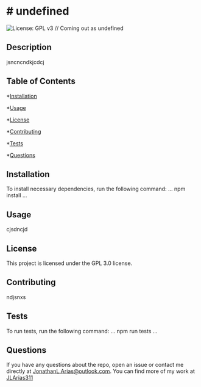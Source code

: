 
# # undefined


![License: GPL v3](https://img.shields.io/badge/License-GPL%20v3-blue.svg)
// Coming out as undefined

## Description

jsncncndkjcdcj

## Table of Contents

*[Installation](#installation)

*[Usage](#usage)

*[License](#license)

*[Contributing](#contributing)

*[Tests](#tests)

*[Questions](#questions)

## Installation

To install necessary dependencies, run the following command:
...
npm install
...

## Usage

cjsdncjd

## License

This project is licensed under the GPL 3.0 license.

## Contributing

ndjsnxs

## Tests

To run tests, run the following command:
...
npm run tests
...

## Questions

If you have any questions about the repo, open an issue or contact me directly at JonathanL.Arias@outlook.com.
You can find more of my work at [JLArias311](https://github.com/JLArias311)